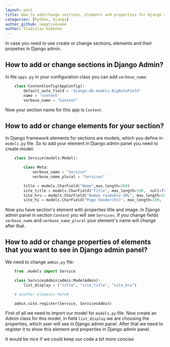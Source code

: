 ```yaml
---
layout: post
title: How to add/change sections, elements and properties for Django admin?
categories: [Python, Django]
author_github: negativename
author: Vladislav Kobenko
---
```


In case you need to use create or change sections, elements and their propeties in Django admin.

## How to add or change sections in Django Admin?

In file `apps.py` in your configuration class you can add `verbose_name`:

```python
    class ContentConfig(AppConfig):
        default_auto_field = 'django.db.models.BigAutoField'
        name = 'content'
        verbose_name = "Content"
```

Now your section name for this app is `Content`.

## How to add or change elements for your section?

In Django framework elements for sections are models, which you define in `models.py` file. So to add your element in Django admin panel you need to create model:

```python
    class Service(models.Model):

        class Meta:
            verbose_name = "Service"
            verbose_name_plural = "Services"

        title = models.CharField("Name",max_length=200)        
        site_title = models.CharField("Title", max_length=100,  null=True, blank=True)
        site_hru = models.CharField("Human readable URL", max_length=100, null=True, blank=True)
        site_h1 = models.CharField("Page header(h1)", max_length=100,  null=True, blank=True)
```

Now you have section's element with properties title and image. In Django admin panel in section `Content` you will see `Services`. If you change fields `verbose_name` and `verbose_name_plural` your element's name will change after that.

## How to add or change properties of elements that you want to see in Django admin panel?

We need to change `admin.py` file:

```python
    from .models import Service

    class ServicesAdmin(admin.ModelAdmin):
        list_display = ("title", "site_title", "site_hru")

    # another elements here#

    admin.site.register(Service, ServicesAdmin)
```
First of all we need to import our model for `models.py` file. Now create an Admin class for this model, in field `list_display` we are choosing the properties, which user will see in Django admin panel.
After that we need to register it to show this element and properties in Django admin panel.

It would be nice if we could keep our code a bit more concise.
